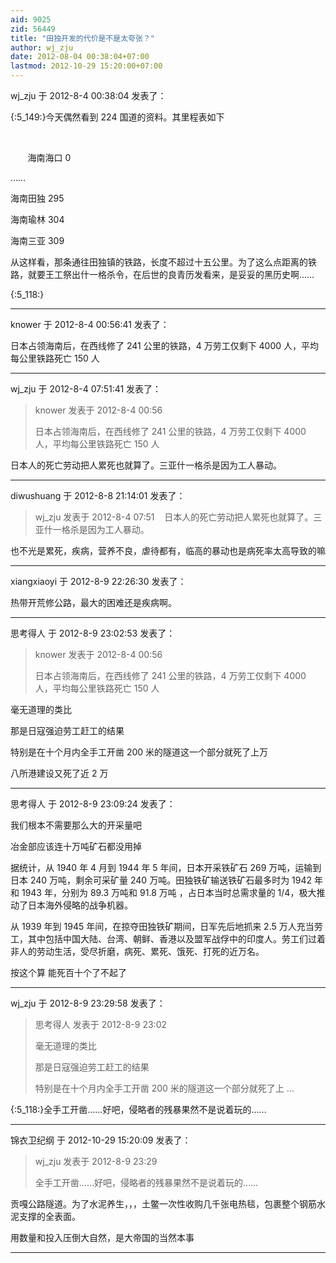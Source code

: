```yaml
---
aid: 9025
zid: 56449
title: "田独开发的代价是不是太夸张？"
author: wj_zju
date: 2012-08-04 00:38:04+07:00
lastmod: 2012-10-29 15:20:00+07:00
---
```


wj_zju 于 2012-8-4 00:38:04 发表了：

{:5_149:}今天偶然看到 224 国道的资料。其里程表如下

&nbsp; &nbsp;&nbsp; &nbsp;

&nbsp; &nbsp;&nbsp; &nbsp; 海南海口 0

……

海南田独 295

海南瑜林 304

海南三亚 309

从这样看，那条通往田独镇的铁路，长度不超过十五公里。为了这么点距离的铁路，就要王工祭出什一格杀令，在后世的良青历发看来，是妥妥的黑历史啊……

{:5_118:}

---

knower 于 2012-8-4 00:56:41 发表了：

日本占领海南后，在西线修了 241 公里的铁路，4 万劳工仅剩下 4000 人，平均每公里铁路死亡 150 人

---

wj_zju 于 2012-8-4 07:51:41 发表了：

> knower 发表于 2012-8-4 00:56
>
> 日本占领海南后，在西线修了 241 公里的铁路，4 万劳工仅剩下 4000 人，平均每公里铁路死亡 150 人

日本人的死亡劳动把人累死也就算了。三亚什一格杀是因为工人暴动。

---

diwushuang 于 2012-8-8 21:14:01 发表了：

> wj_zju 发表于 2012-8-4 07:51
> &nbsp;&nbsp;
> 日本人的死亡劳动把人累死也就算了。三亚什一格杀是因为工人暴动。

也不光是累死，疾病，营养不良，虐待都有，临高的暴动也是病死率太高导致的嘛

---

xiangxiaoyi 于 2012-8-9 22:26:30 发表了：

热带开荒修公路，最大的困难还是疾病啊。

---

思考得人 于 2012-8-9 23:02:53 发表了：

> knower 发表于 2012-8-4 00:56
>
> 日本占领海南后，在西线修了 241 公里的铁路，4 万劳工仅剩下 4000 人，平均每公里铁路死亡 150 人

毫无道理的类比

那是日寇强迫劳工赶工的结果

特别是在十个月内全手工开凿 200 米的隧道这一个部分就死了上万

八所港建设又死了近 2 万

---

思考得人 于 2012-8-9 23:09:24 发表了：

我们根本不需要那么大的开采量吧

冶金部应该连十万吨矿石都没用掉

据统计，从 1940 年 4 月到 1944 年 5 年间，日本开采铁矿石 269 万吨，运输到日本 240 万吨，剩余可采矿量 240 万吨。田独铁矿输送铁矿石最多时为 1942 年和 1943 年，分别为 89.3 万吨和 91.8 万吨 ，占日本当时总需求量的 1/4，极大推动了日本海外侵略的战争机器。

从 1939 年到 1945 年间，在掠夺田独铁矿期间，日军先后地抓来 2.5 万人充当劳工，其中包括中国大陆、台湾、朝鲜、香港以及盟军战俘中的印度人。劳工们过着非人的劳动生活，受尽折磨，病死、累死、饿死、打死的近万名。

按这个算 能死百十个了不起了

---

wj_zju 于 2012-8-9 23:29:58 发表了：

> 思考得人 发表于 2012-8-9 23:02
>
> 毫无道理的类比
>
> 那是日寇强迫劳工赶工的结果
>
> 特别是在十个月内全手工开凿 200 米的隧道这一个部分就死了上 ...

{:5_118:}全手工开凿……好吧，侵略者的残暴果然不是说着玩的……

---

锦衣卫纪纲 于 2012-10-29 15:20:09 发表了：

> wj_zju 发表于 2012-8-9 23:29
>
> 全手工开凿……好吧，侵略者的残暴果然不是说着玩的……

贡嘎公路隧道。为了水泥养生，，，土鳖一次性收购几千张电热毯，包裹整个钢筋水泥支撑的全表面。

用数量和投入压倒大自然，是大帝国的当然本事

---
